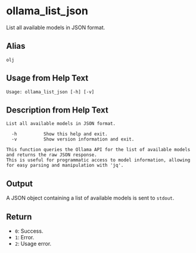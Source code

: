 # ollama_list_json

List all available models in JSON format.

## Alias

`olj`

## Usage from Help Text
```
Usage: ollama_list_json [-h] [-v]
```

## Description from Help Text
```
List all available models in JSON format.

  -h          Show this help and exit.
  -v          Show version information and exit.

This function queries the Ollama API for the list of available models and returns the raw JSON response.
This is useful for programmatic access to model information, allowing for easy parsing and manipulation with 'jq'.
```

## Output
A JSON object containing a list of available models is sent to `stdout`.

## Return
* `0`: Success.
* `1`: Error.
* `2`: Usage error.
